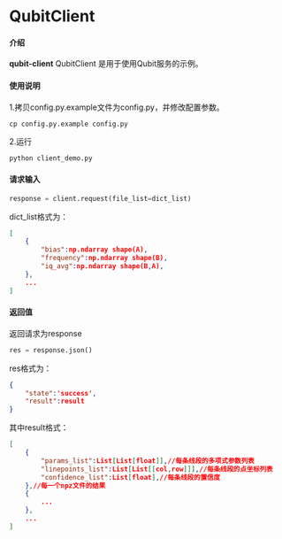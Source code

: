 # QubitClient

#### 介绍
**qubit-client**
QubitClient 是用于使用Qubit服务的示例。

#### 使用说明
1.拷贝config.py.example文件为config.py，并修改配置参数。
```
cp config.py.example config.py
```
2.运行
```Python
python client_demo.py
```

#### 请求输入

```python
response = client.request(file_list=dict_list)
```
dict_list格式为：
```json
[
    {
        "bias":np.ndarray shape(A),
        "frequency":np.ndarray shape(B),
        "iq_avg":np.ndarray shape(B,A),
    },
    ...
]
```


#### 返回值
返回请求为response
```python
res = response.json()
```
res格式为：
```json
{
    "state":'success',
    "result":result
}
```
其中result格式：
```json
[
    {
        "params_list":List[List[float]],//每条线段的多项式参数列表
        "linepoints_list":List[List[[col,row]]],//每条线段的点坐标列表
        "confidence_list":List[float],//每条线段的置信度
    },//每一个npz文件的结果
    {
        ...
    },
    ...
]
```
